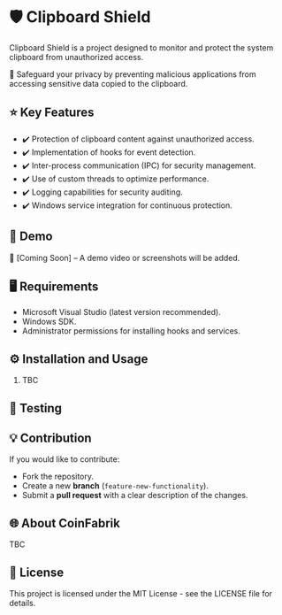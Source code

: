 # 🛡️ Clipboard Shield

Clipboard Shield is a project designed to monitor and protect the system clipboard from unauthorized access.

🔐 Safeguard your privacy by preventing malicious applications from accessing sensitive data copied to the clipboard.

## ⭐️ Key Features
- ✔️ Protection of clipboard content against unauthorized access.
- ✔️ Implementation of hooks for event detection.
- ✔️ Inter-process communication (IPC) for security management.
- ✔️ Use of custom threads to optimize performance.
- ✔️ Logging capabilities for security auditing.
- ✔️ Windows service integration for continuous protection.

## 🚀 **Demo**
🔧 [Coming Soon] – A demo video or screenshots will be added.

## 🖥️ Requirements
- Microsoft Visual Studio (latest version recommended).
- Windows SDK.
- Administrator permissions for installing hooks and services.

## ⚙️ Installation and Usage
1. TBC

## 🧪 Testing

## 💡 Contribution
If you would like to contribute:
- Fork the repository.
- Create a new **branch** (`feature-new-functionality`).
- Submit a **pull request** with a clear description of the changes.

## 🌐 About CoinFabrik 

TBC

## 📜 License
This project is licensed under the MIT License - see the LICENSE file for details.

